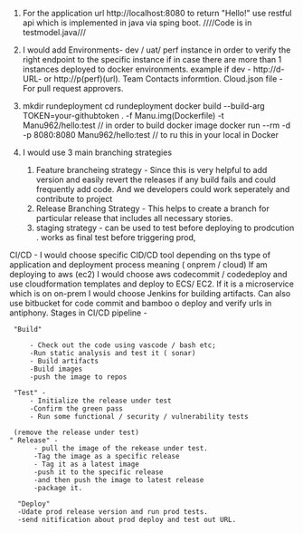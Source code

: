 1) For the application url   http://localhost:8080 to return "Hello!" use restful api which is implemented in java via sping boot.
////Code is in testmodel.java///
  

3) I would add Environments- dev / uat/ perf instance in order to verify the right endpoint to the specific instance if in case
there are more than 1 instances deployed to docker environments. example if dev - http://d-URL- or http://p(perf)(url).
Team Contacts informtion.
Cloud.json file - For pull request approvers.


4) mkdir rundeployment
cd rundeployment
docker build --build-arg TOKEN=your-githubtoken . -f Manu.img(Dockerfile) -t Manu962/hello:test // in order to build docker image
docker run --rm -d -p 8080:8080 Manu962/hello:test // to ru this in your local in Docker

5) I would use 3 main branching strategies
    1) Feature brancheing strategy - Since this is very helpful to add version and easily revert the releases if any build fails and could frequently add code.
    And we developers could work seperately and contribute to project
    2) Release Branching Strategy - This helps to create a branch for particular release that includes all necessary stories. 
    3) staging strategy - can be used to test before deploying to prodcution . works as final test before triggering prod,
    
CI/CD - I would choose specific CID/CD tool depending on ths type of application and deployment process meaning ( onprem / cloud) 
        If am deploying to aws (ec2) I would choose aws codecommit / codedeploy and use cloudformation templates and deploy to ECS/ EC2.
        If it is a microservice which is on on-prem I would choose Jenkins for building artifacts.
        Can also use bitbucket for code commit and bamboo o deploy and verify urls in antiphony.
Stages in CI/CD pipeline -
     
     "Build" 
  
         - Check out the code using vascode / bash etc; 
         -Run static analysis and test it ( sonar)
         - Build artifacts
         -Build images
         -push the image to repos
         
     "Test" -
         - Initialize the release under test
         -Confirm the green pass
         - Run some functional / security / vulnerability tests
         
     (remove the release under test)
    " Release" -
          - pull the image of the rekease under test.
          -Tag the image as a specific release
          - Tag it as a latest image
          -push it to the specific release
          -and then push the image to latest release
          -package it.
          
      "Deploy"
      -Udate prod release version and run prod tests.
      -send nitification about prod deploy and test out URL.

